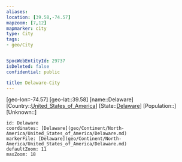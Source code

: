 ```yaml
---
aliases: 
location: [39.58,-74.57]
mapzoom: [7,12] 
mapmarker: city 
type: City
tags:
- geo/City


SpocWebEntityId: 29737
isDeleted: false
confidential: public

title: Delaware-City
---
```

[geo-lon::-74.57]
[geo-lat::39.58]
[name::Delaware]
[Country::[United_States_of_America](geo/Continent/North-America/United_States_of_America.md)]
[State::[Delaware](geo/Continent/North-America/United_States_of_America/Delaware.md)]
[Population::]
[Unknown::]


```leaflet
id: Delaware
coordinates: [Delaware](geo/Continent/North-America/United_States_of_America/Delaware.md)
markerFile: [Delaware](geo/Continent/North-America/United_States_of_America/Delaware.md)
defaultZoom: 11 
maxZoom: 18
```


